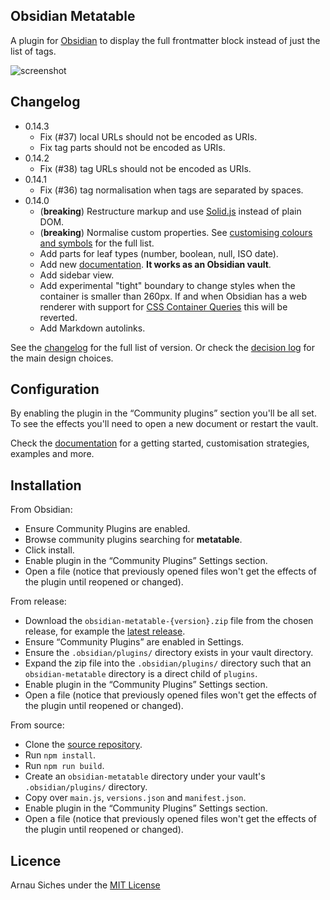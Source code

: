 ## Obsidian Metatable

A plugin for [Obsidian] to display the full frontmatter block instead of just the list of tags.

![screenshot](screenshot.png)

## Changelog

- 0.14.3
  - Fix (#37) local URLs should not be encoded as URIs.
  - Fix tag parts should not be encoded as URIs.
- 0.14.2
  - Fix (#38) tag URLs should not be encoded as URIs.
- 0.14.1
  - Fix (#36) tag normalisation when tags are separated by spaces.
- 0.14.0
  - (**breaking**) Restructure markup and use [Solid.js](https://www.solidjs.com/) instead of plain DOM.
  - (**breaking**) Normalise custom properties. See [customising colours and symbols](https://github.com/arnau/obsidian-metatable/blob/main/docs/sections/customising_colours_and_symbols.md) for the full list.
  - Add parts for leaf types (number, boolean, null, ISO date).
  - Add new [documentation](./docs). **It works as an Obsidian vault**.
  - Add sidebar view.
  - Add experimental "tight" boundary to change styles when the container is smaller than 260px. If and when Obsidian has a web renderer with support for [CSS Container Queries](https://developer.mozilla.org/en-US/docs/Web/CSS/CSS_Container_Queries) this will be reverted.
  - Add Markdown autolinks.



See the [changelog](./CHANGELOG.md) for the full list of version. Or check the
[decision log](./docs/decision_log/) for the main design choices.


## Configuration

By enabling the plugin in the “Community plugins” section you'll be all set.
To see the effects you'll need to open a new document or restart the vault.

Check the [documentation](./docs/index.md) for a getting started, customisation
strategies, examples and more.


## Installation

From Obsidian:

- Ensure Community Plugins are enabled.
- Browse community plugins searching for **metatable**.
- Click install.
- Enable plugin in the “Community Plugins” Settings section.
- Open a file (notice that previously opened files won't get the effects of the plugin until reopened or changed).

From release:

- Download the `obsidian-metatable-{version}.zip` file from the chosen release, for example the [latest release].
- Ensure “Community Plugins” are enabled in Settings.
- Ensure the `.obsidian/plugins/` directory exists in your vault directory.
- Expand the zip file into the `.obsidian/plugins/` directory such that an `obsidian-metatable` directory is a direct child of `plugins`.
- Enable plugin in the “Community Plugins” Settings section.
- Open a file (notice that previously opened files won't get the effects of the plugin until reopened or changed).

From source:

- Clone the [source repository].
- Run `npm install`.
- Run `npm run build`.
- Create an `obsidian-metatable` directory under your vault's `.obsidian/plugins/` directory.
- Copy over `main.js`, `versions.json` and `manifest.json`.
- Enable plugin in the “Community Plugins” Settings section.
- Open a file (notice that previously opened files won't get the effects of the plugin until reopened or changed).


## Licence

Arnau Siches under the [MIT License](./LICENCE)


[Obsidian]: https://www.obsidian.md/
[latest release]: https://github.com/arnau/obsidian-metatable/releases/latest
[source repository]: https://github.com/arnau/obsidian-metatable
